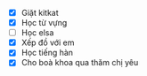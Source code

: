 + [x] Giặt kitkat
+ [x] Học từ vựng
+ [ ] Học elsa
+ [x] Xếp đồ với em
+ [x] Học tiếng hàn
+ [x] Cho boà khoa qua thăm chị yêu